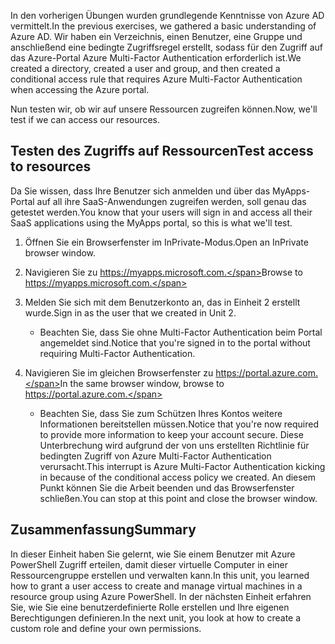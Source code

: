 <span data-ttu-id="155cc-101">In den vorherigen Übungen wurden grundlegende Kenntnisse von Azure AD vermittelt.</span><span class="sxs-lookup"><span data-stu-id="155cc-101">In the previous exercises, we gathered a basic understanding of Azure AD.</span></span> <span data-ttu-id="155cc-102">Wir haben ein Verzeichnis, einen Benutzer, eine Gruppe und anschließend eine bedingte Zugriffsregel erstellt, sodass für den Zugriff auf das Azure-Portal Azure Multi-Factor Authentication erforderlich ist.</span><span class="sxs-lookup"><span data-stu-id="155cc-102">We created a directory, created a user and group, and then created a conditional access rule that requires Azure Multi-Factor Authentication when accessing the Azure portal.</span></span>

<span data-ttu-id="155cc-103">Nun testen wir, ob wir auf unsere Ressourcen zugreifen können.</span><span class="sxs-lookup"><span data-stu-id="155cc-103">Now, we'll test if we can access our resources.</span></span>

## <a name="test-access-to-resources"></a><span data-ttu-id="155cc-104">Testen des Zugriffs auf Ressourcen</span><span class="sxs-lookup"><span data-stu-id="155cc-104">Test access to resources</span></span>

<span data-ttu-id="155cc-105">Da Sie wissen, dass Ihre Benutzer sich anmelden und über das MyApps-Portal auf all ihre SaaS-Anwendungen zugreifen werden, soll genau das getestet werden.</span><span class="sxs-lookup"><span data-stu-id="155cc-105">You know that your users will sign in and access all their SaaS applications using the MyApps portal, so this is what we'll test.</span></span>

1. <span data-ttu-id="155cc-106">Öffnen Sie ein Browserfenster im InPrivate-Modus.</span><span class="sxs-lookup"><span data-stu-id="155cc-106">Open an InPrivate browser window.</span></span>

1. <span data-ttu-id="155cc-107">Navigieren Sie zu https://myapps.microsoft.com.</span><span class="sxs-lookup"><span data-stu-id="155cc-107">Browse to https://myapps.microsoft.com.</span></span>

1. <span data-ttu-id="155cc-108">Melden Sie sich mit dem Benutzerkonto an, das in Einheit 2 erstellt wurde.</span><span class="sxs-lookup"><span data-stu-id="155cc-108">Sign in as the user that we created in Unit 2.</span></span>

   * <span data-ttu-id="155cc-109">Beachten Sie, dass Sie ohne Multi-Factor Authentication beim Portal angemeldet sind.</span><span class="sxs-lookup"><span data-stu-id="155cc-109">Notice that you're signed in to the portal without requiring Multi-Factor Authentication.</span></span>

1. <span data-ttu-id="155cc-110">Navigieren Sie im gleichen Browserfenster zu https://portal.azure.com.</span><span class="sxs-lookup"><span data-stu-id="155cc-110">In the same browser window, browse to https://portal.azure.com.</span></span>

   * <span data-ttu-id="155cc-111">Beachten Sie, dass Sie zum Schützen Ihres Kontos weitere Informationen bereitstellen müssen.</span><span class="sxs-lookup"><span data-stu-id="155cc-111">Notice that you're now required to provide more information to keep your account secure.</span></span> <span data-ttu-id="155cc-112">Diese Unterbrechung wird aufgrund der von uns erstellten Richtlinie für bedingten Zugriff von Azure Multi-Factor Authentication verursacht.</span><span class="sxs-lookup"><span data-stu-id="155cc-112">This interrupt is Azure Multi-Factor Authentication kicking in because of the conditional access policy we created.</span></span> <span data-ttu-id="155cc-113">An diesem Punkt können Sie die Arbeit beenden und das Browserfenster schließen.</span><span class="sxs-lookup"><span data-stu-id="155cc-113">You can stop at this point and close the browser window.</span></span>

## <a name="summary"></a><span data-ttu-id="155cc-114">Zusammenfassung</span><span class="sxs-lookup"><span data-stu-id="155cc-114">Summary</span></span>

<span data-ttu-id="155cc-115">In dieser Einheit haben Sie gelernt, wie Sie einem Benutzer mit Azure PowerShell Zugriff erteilen, damit dieser virtuelle Computer in einer Ressourcengruppe erstellen und verwalten kann.</span><span class="sxs-lookup"><span data-stu-id="155cc-115">In this unit, you learned how to grant a user access to create and manage virtual machines in a resource group using Azure PowerShell.</span></span> <span data-ttu-id="155cc-116">In der nächsten Einheit erfahren Sie, wie Sie eine benutzerdefinierte Rolle erstellen und Ihre eigenen Berechtigungen definieren.</span><span class="sxs-lookup"><span data-stu-id="155cc-116">In the next unit, you look at how to create a custom role and define your own permissions.</span></span>